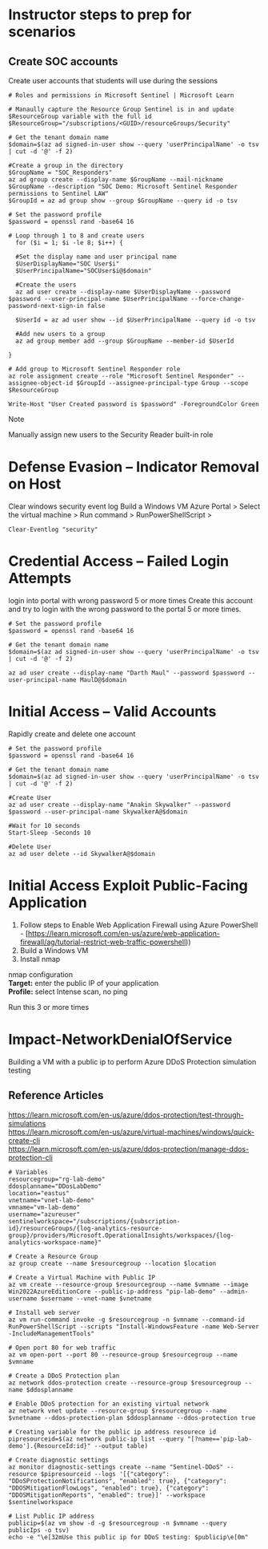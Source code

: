 # Instructor steps to prep for scenarios

## Create SOC accounts
Create user accounts that students will use during the sessions

```console
# Roles and permissions in Microsoft Sentinel | Microsoft Learn

# Manaully capture the Resource Group Sentinel is in and update $ResourceGroup variable with the full id
$ResourceGroup="/subscriptions/<GUID>/resourceGroups/Security"

# Get the tenant domain name
$domain=$(az ad signed-in-user show --query 'userPrincipalName' -o tsv | cut -d '@' -f 2)

#Create a group in the directory
$GroupName = "SOC_Responders"
az ad group create --display-name $GroupName --mail-nickname $GroupName --description "SOC Demo: Microsoft Sentinel Responder permissions to Sentinel LAW"
$GroupId = az ad group show --group $GroupName --query id -o tsv

# Set the password profile
$password = openssl rand -base64 16

# Loop through 1 to 8 and create users
  for ($i = 1; $i -le 8; $i++) {
  
  #Set the display name and user principal name
  $UserDisplayName="SOC User$i"
  $UserPrincipalName="SOCUser$i@$domain"
  
  #Create the users
  az ad user create --display-name $UserDisplayName --password $password --user-principal-name $UserPrincipalName --force-change-password-next-sign-in false
 
  $UserId = az ad user show --id $UserPrincipalName --query id -o tsv

  #Add new users to a group
  az ad group member add --group $GroupName --member-id $UserId

}

# Add group to Microsoft Sentinel Responder role
az role assignment create --role "Microsoft Sentinel Responder" --assignee-object-id $GroupId --assignee-principal-type Group --scope $ResourceGroup

Write-Host "User Created password is $password" -ForegroundColor Green
```
> [!NOTE]
> Manually assign new users to the Security Reader built-in role

# Defense Evasion – Indicator Removal on Host
Clear windows security event log
Build a Windows VM
Azure Portal > Select the virtual machine > Run command > RunPowerShellScript > 

```console
Clear-Eventlog "security"
```

# Credential Access – Failed Login Attempts
login into portal with wrong password 5 or more times
Create this account and try to login with the wrong password to the portal 5 or more times.

```console
# Set the password profile
$password = openssl rand -base64 16

# Get the tenant domain name
$domain=$(az ad signed-in-user show --query 'userPrincipalName' -o tsv | cut -d '@' -f 2)

az ad user create --display-name "Darth Maul" --password $password --user-principal-name MaulD@$domain
```

# Initial Access – Valid Accounts
Rapidly create and delete one account

```console
# Set the password profile
$password = openssl rand -base64 16

# Get the tenant domain name
$domain=$(az ad signed-in-user show --query 'userPrincipalName' -o tsv | cut -d '@' -f 2)

#Create User
az ad user create --display-name "Anakin Skywalker" --password $password --user-principal-name SkywalkerA@$domain

#Wait for 10 seconds
Start-Sleep -Seconds 10

#Delete User
az ad user delete --id SkywalkerA@$domain
```

# Initial Access Exploit Public-Facing Application
1. Follow steps to Enable Web Application Firewall using Azure PowerShell - [https://learn.microsoft.com/en-us/azure/web-application-firewall/ag/tutorial-restrict-web-traffic-powershell)) <br />
2. Build a Windows VM
3. Install nmap

nmap configuration <br />
**Target:** enter the public IP of your application <br />
**Profile:** select Intense scan, no ping <br />

Run this 3 or more times <br />

# Impact-NetworkDenialOfService

Building a VM with a public ip to perform Azure DDoS Protection simulation testing

## Reference Articles
https://learn.microsoft.com/en-us/azure/ddos-protection/test-through-simulations <br />
https://learn.microsoft.com/en-us/azure/virtual-machines/windows/quick-create-cli  <br />
https://learn.microsoft.com/en-us/azure/ddos-protection/manage-ddos-protection-cli

```console
# Variables
resourcegroup="rg-lab-demo"
ddosplanname="DDosLabDemo"
location="eastus"
vnetname="vnet-lab-demo"
vmname="vm-lab-demo"
username="azureuser"
sentinelworkspace="/subscriptions/{subscription-id}/resourceGroups/{log-analytics-resource-group}/providers/Microsoft.OperationalInsights/workspaces/{log-analytics-workspace-name}"

# Create a Resource Group
az group create --name $resourcegroup --location $location

# Create a Virtual Machine with Public IP
az vm create --resource-group $resourcegroup --name $vmname --image Win2022AzureEditionCore --public-ip-address "pip-lab-demo" --admin-username $username --vnet-name $vnetname

# Install web server
az vm run-command invoke -g $resourcegroup -n $vmname --command-id RunPowerShellScript --scripts "Install-WindowsFeature -name Web-Server -IncludeManagementTools"

# Open port 80 for web traffic
az vm open-port --port 80 --resource-group $resourcegroup --name $vmname

# Create a DDoS Protection plan
az network ddos-protection create --resource-group $resourcegroup --name $ddosplanname

# Enable DDoS protection for an existing virtual network
az network vnet update --resource-group $resourcegroup --name $vnetname --ddos-protection-plan $ddosplanname --ddos-protection true

# Creating variable for the public ip address resourece id
pipresourceid=$(az network public-ip list --query "[?name=='pip-lab-demo'].{ResourceId:id}" --output table)

# Create diagnostic settings
az monitor diagnostic-settings create --name "Sentinel-DDoS" --resource $pipresourceid --logs '[{"category": "DDoSProtectionNotifications", "enabled": true}, {"category": "DDOSMitigationFlowLogs", "enabled": true}, {"category": "DDOSMitigationReports", "enabled": true}]' --workspace $sentinelworkspace

# List Public IP address
publicip=$(az vm show -d -g $resourcegroup -n $vmname --query publicIps -o tsv)
echo -e "\e[32mUse this public ip for DDoS testing: $publicip\e[0m"
```

